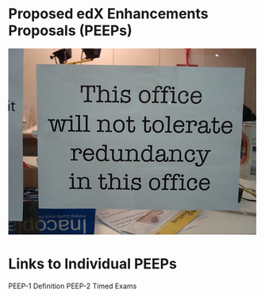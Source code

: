 # Proposed edX Enhancements Proposals (PEEPs)

![](image/redundancy.jpg)

# Links to Individual PEEPs

PEEP-1 Definition
PEEP-2 Timed Exams